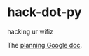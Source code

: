 # hack-dot-py
hacking ur wifiz

The [planning Google doc](https://docs.google.com/document/d/1ZrCUYp0LBVkJim3dPs9TiJVY5LvWG7gMyFTWSPY9EIY/edit?ts=58efc3d4).